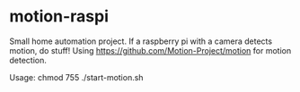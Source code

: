 # motion-raspi
Small home automation project. If a raspberry pi with a camera detects motion, do stuff!
Using https://github.com/Motion-Project/motion for motion detection.

Usage:
  chmod 755
  ./start-motion.sh
